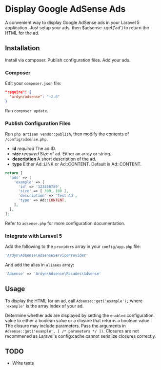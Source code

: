 # Display Google AdSense Ads

A convenient way to display Google AdSense ads in your Laravel 5 application. Just setup your ads,
then $adsense->get('ad') to return the HTML for the ad.

## Installation

Install via composer. Publish configuration files. Add your ads.

### Composer

Edit your `composer.json` file:

```json
"require": {
  "ardyn/adsense": "~2.0"
}
```
Run `composer update`.

### Publish Configuration Files

Run `php artisan vendor:publish`, then modify the contents of `/config/adsense.php`.

* **id** *required* The ad ID.
* **size** *required* Size of ad. Either an array or string.
* **description** A short description of the ad.
* **type** Either Ad::LINK or Ad::CONTENT. Default is Ad::CONTENT.

```php
return [
  'ads' => [
    'example' => [
      'id' => '123456789',
      'size' => [ 300, 100 ],
      'description' => 'Test Ad',
      'type' => Ad::CONTENT,
    ],
  ],
];
```

Refer to `adsense.php` for more configuration documentation.

### Integrate with Laravel 5

Add the following to the `providers` array in your `config/app.php` file:

```php
'Ardyn\Adsense\AdsenseServiceProvider'
```

And add the alias in `aliases` array:

```php
'Adsense' => 'Ardyn\Adsense\Facades\Adsense'
```

## Usage

To display the HTML for an ad, call `Adsense::get('example');` where `'example'` is the array index of your ad.

Determine whether ads are displayed by setting the `enabled` configuration value to either a boolean value or
a closure that returns a boolean value. The closure may include parameters. Pass the arguments
in `Adsense::get('example', [ /* parameters */ ])`. Closures are not recommened as Laravel's config:cache cannot serialize closures correctly.

## TODO

* Write tests
